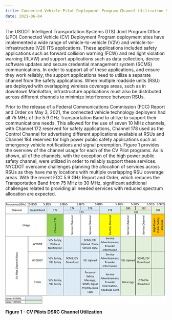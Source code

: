 ```yaml
---
title: Connected Vehicle Pilot Deployment Program Channel Utilization Summary
date: 2021-06-04
---
```


The USDOT Intelligent Transportation Systems (ITS) Joint Program Office (JPO) Connected Vehicle (CV) Deployment Program deployment sites have implemented a wide range of vehicle-to-vehicle (V2V) and vehicle-to-infrastructure (V2I) ITS applications. These applications included safety applications such as forward collision warning (FCW) and red light violation warning (RLVW) and support applications such as data collection, device software updates and secure credential management system (SCMS) communications. In order to support all of these applications, and ensure they work reliably, the support applications need to utilize a separate channel from the safety applications. When multiple roadside units (RSU) are deployed with overlapping wireless coverage areas, such as in downtown Manhattan, infrastructure applications must also be distributed across different channels to minimize interference between RSUs.

Prior to the release of a Federal Communications Commission (FCC) Report and Order on May 3, 2021, the connected vehicle technology deployers had all 75 MHz of the 5.9 GHz Transportation Band to utilize to support their communications needs. This allowed for the use of seven 10 MHz channels, with Channel 172 reserved for safety applications, Channel 178 used as the Control Channel for advertising different applications available at RSUs and Channel 184 reserved for high power public safety applications such as emergency vehicle notifications and signal preemption. Figure 1 provides the overview of the channel usage for each of the CV Pilot programs. As is shown, all of the channels, with the exception of the high power public safety channel, were utilized in order to reliably support these services. NYCDOT overcame challenges planning the allocation of services across RSUs as they have many locations with multiple overlapping RSU coverage areas. With the recent FCC 5.9 GHz Report and Order, which reduces the Transportation Band from 75 MHz to 30 MHz, significant additional challenges related to providing all needed services with reduced spectrum allocation are expected.

![CV Pilots DSRC Channel Utilization](press-images/dsrc_channel.png)

**Figure 1 - CV Pilots DSRC Channel Utilization**
